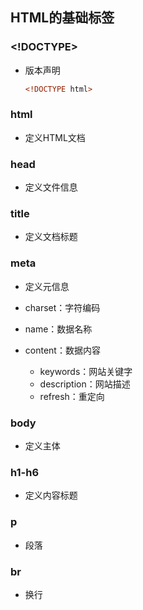 ## **HTML的基础标签**

### <!DOCTYPE>

- 版本声明

  ```html
  <!DOCTYPE html>
  ```

### html

- 定义HTML文档

### head

- 定义文件信息

### title

- 定义文档标题

### meta

- 定义元信息

- charset：字符编码
- name：数据名称
- content：数据内容
  - keywords：网站关键字
  - description：网站描述
  - refresh：重定向

### body

- 定义主体

### h1-h6

- 定义内容标题

### p

- 段落

### br

- 换行